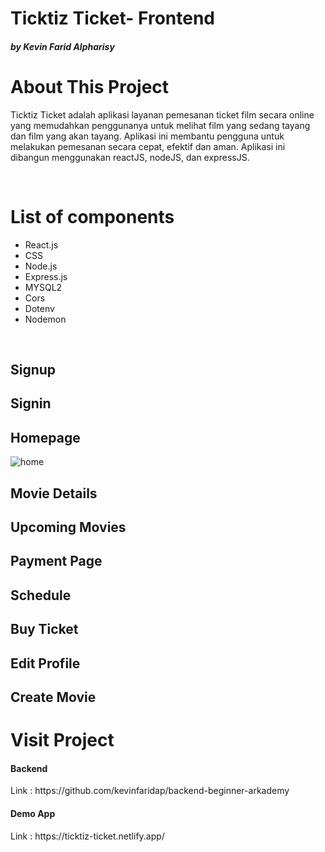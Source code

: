 # Ticktiz Ticket- Frontend
 <h5> by Kevin Farid Alpharisy </h5>

# About This Project 
<p> Ticktiz Ticket adalah aplikasi layanan pemesanan ticket film secara online yang memudahkan penggunanya untuk melihat film yang sedang tayang dan film yang akan tayang. Aplikasi ini membantu pengguna untuk melakukan pemesanan secara cepat, efektif dan aman. Aplikasi ini dibangun menggunakan reactJS, nodeJS, dan expressJS. </p> 

<br>

# List of components
<ul>
  <li> React.js </li>
  <li> CSS </li>
  <li> Node.js  </li>
  <li> Express.js  </li>
  <li> MYSQL2  </li>
  <li> Cors  </li>
  <li> Dotenv  </li>
  <li> Nodemon  </li>
</ul>

<br>

## Signup
## Signin

## Homepage
![home](https://user-images.githubusercontent.com/74039235/115293145-2b0c1f80-a181-11eb-96f7-dab557c92c18.jpg)

## Movie Details
## Upcoming Movies
## Payment Page
## Schedule
## Buy Ticket
## Edit Profile
## Create Movie


# Visit Project
<h4> Backend </h4>
<p> Link : https://github.com/kevinfaridap/backend-beginner-arkademy </p>


<h4> Demo App </h4>
<p> Link : https://ticktiz-ticket.netlify.app/ </p>


